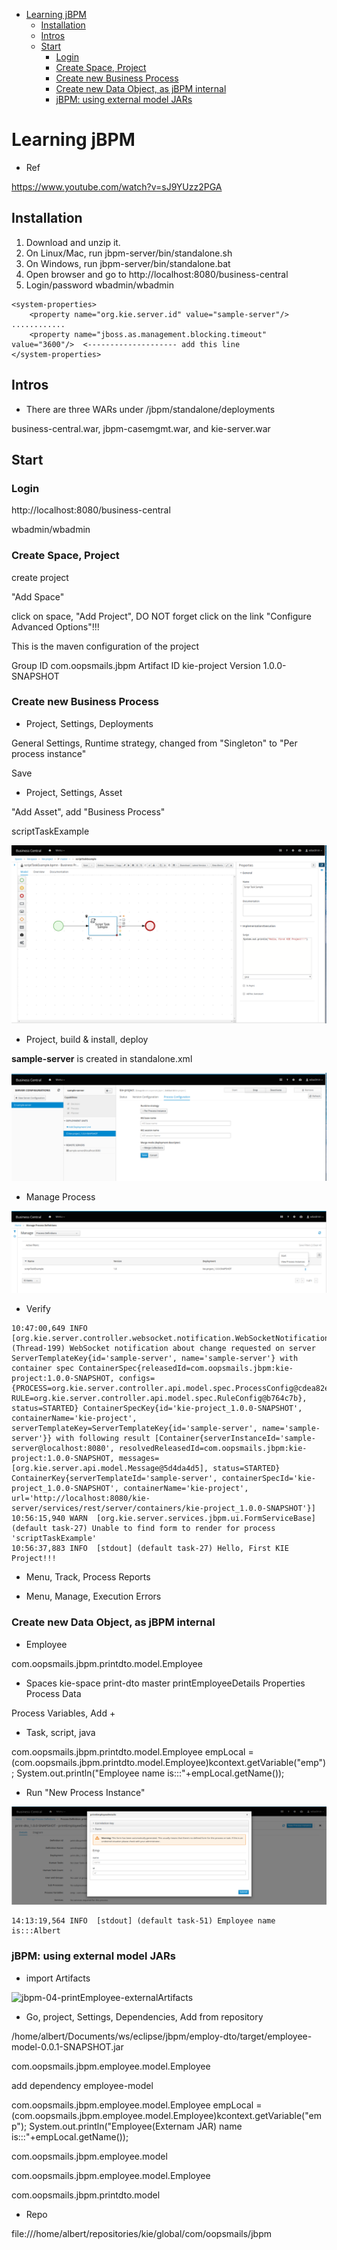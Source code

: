 
- [Learning jBPM](#learning-jbpm)
  - [Installation](#installation)
  - [Intros](#intros)
  - [Start](#start)
    - [Login](#login)
    - [Create Space, Project](#create-space-project)
    - [Create new Business Process](#create-new-business-process)
    - [Create new Data Object, as jBPM internal](#create-new-data-object-as-jbpm-internal)
    - [jBPM: using external model JARs](#jbpm-using-external-model-jars)


# Learning jBPM

- Ref

https://www.youtube.com/watch?v=sJ9YUzz2PGA

## Installation


1. Download and unzip it.
2. On Linux/Mac, run jbpm-server/bin/standalone.sh
3. On Windows, run jbpm-server/bin/standalone.bat
4. Open browser and go to http://localhost:8080/business-central
5. Login/password wbadmin/wbadmin

```
<system-properties>
    <property name="org.kie.server.id" value="sample-server"/>
............
    <property name="jboss.as.management.blocking.timeout" value="3600"/>  <-------------------- add this line
</system-properties>
```

## Intros

- There are three WARs under /jbpm/standalone/deployments

business-central.war, jbpm-casemgmt.war, and kie-server.war

## Start

### Login

http://localhost:8080/business-central

wbadmin/wbadmin

### Create Space, Project
create project

"Add Space"

click on space, "Add Project", DO NOT forget click on the link "Configure Advanced Options"!!!

This is the maven configuration of the project

Group ID
com.oopsmails.jbpm
Artifact ID
kie-project
Version
1.0.0-SNAPSHOT


### Create new Business Process

- Project, Settings, Deployments

General Settings, Runtime strategy, changed from "Singleton" to "Per process instance"

Save

- Project, Settings, Asset

"Add Asset", add "Business Process"

scriptTaskExample

![init](jbpm-00-sampleProject-init.png)

- Project, build & install, deploy


**sample-server** is created in standalone.xml

![projectDeployed](jbpm-01-sampleProject-projectDeployed.png)


- Manage Process

![manageProcess](jbpm-02-sampleProject-manageProcess.png)

- Verify

```
10:47:00,649 INFO  [org.kie.server.controller.websocket.notification.WebSocketNotificationService] (Thread-199) WebSocket notification about change requested on server ServerTemplateKey{id='sample-server', name='sample-server'} with container spec ContainerSpec{releasedId=com.oopsmails.jbpm:kie-project:1.0.0-SNAPSHOT, configs={PROCESS=org.kie.server.controller.api.model.spec.ProcessConfig@cdea82e7, RULE=org.kie.server.controller.api.model.spec.RuleConfig@b764c7b}, status=STARTED} ContainerSpecKey{id='kie-project_1.0.0-SNAPSHOT', containerName='kie-project', serverTemplateKey=ServerTemplateKey{id='sample-server', name='sample-server'}} with following result [Container{serverInstanceId='sample-server@localhost:8080', resolvedReleasedId=com.oopsmails.jbpm:kie-project:1.0.0-SNAPSHOT, messages=[org.kie.server.api.model.Message@5d4da4d5], status=STARTED} ContainerKey{serverTemplateId='sample-server', containerSpecId='kie-project_1.0.0-SNAPSHOT', containerName='kie-project', url='http://localhost:8080/kie-server/services/rest/server/containers/kie-project_1.0.0-SNAPSHOT'}]
10:56:15,940 WARN  [org.kie.server.services.jbpm.ui.FormServiceBase] (default task-27) Unable to find form to render for process 'scriptTaskExample'
10:56:37,883 INFO  [stdout] (default task-27) Hello, First KIE Project!!!
```

- Menu, Track, Process Reports

- Menu, Manage, Execution Errors


### Create new Data Object, as jBPM internal

- Employee

com.oopsmails.jbpm.printdto.model.Employee

- Spaces  kie-space  print-dto   master   printEmployeeDetails Properties Process Data

Process Variables, Add +

- Task, script, java

com.oopsmails.jbpm.printdto.model.Employee empLocal = (com.oopsmails.jbpm.printdto.model.Employee)kcontext.getVariable("emp");
System.out.println("Employee name is:::"+empLocal.getName());

- Run "New Process Instance"


![jbpm-03-printEmployee-newProcessInstance.png](jbpm-03-printEmployee-newProcessInstance.png)

```
14:13:19,564 INFO  [stdout] (default task-51) Employee name is:::Albert
```

### jBPM: using external model JARs

- import Artifacts

![jbpm-04-printEmployee-externalArtifacts](jbpm-04-printEmployee-externalArtifacts)

- Go, project, Settings, Dependencies, Add from repository

/home/albert/Documents/ws/eclipse/jbpm/employ-dto/target/employee-model-0.0.1-SNAPSHOT.jar

com.oopsmails.jbpm.employee.model.Employee

add dependency employee-model

com.oopsmails.jbpm.employee.model.Employee empLocal = (com.oopsmails.jbpm.employee.model.Employee)kcontext.getVariable("emp");
System.out.println("Employee(Externam JAR) name is:::"+empLocal.getName());


com.oopsmails.jbpm.employee.model

com.oopsmails.jbpm.employee.model.Employee

com.oopsmails.jbpm.printdto.model

- Repo

file:///home/albert/repositories/kie/global/com/oopsmails/jbpm








